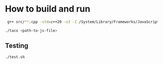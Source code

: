 # How to build and run

```bash
 g++ src/**.cpp -std=c++20 -o3 -I /System/Library/Frameworks/JavaScriptCore.framework -framework JavaScriptCore -o taco
```

```bash
./taco <path-to-js-file>
```

## Testing

```bash
./test.sh
```
